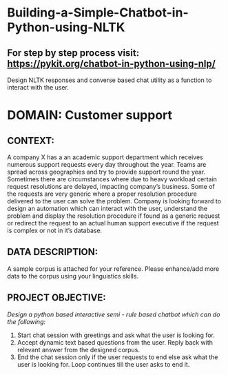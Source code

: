 # Building-a-Simple-Chatbot-in-Python-using-NLTK
## For step by step process visit: https://pykit.org/chatbot-in-python-using-nlp/

Design NLTK responses and converse based chat utility as a function to interact with the user.

# DOMAIN: Customer support

## CONTEXT: 
A company X has a an academic support department which receives numerous support requests every day throughout the
year. Teams are spread across geographies and try to provide support round the year. Sometimes there are circumstances where due to
heavy workload certain request resolutions are delayed, impacting company’s business. Some of the requests are very generic where a
proper resolution procedure delivered to the user can solve the problem. Company is looking forward to design an automation which can
interact with the user, understand the problem and display the resolution procedure if found as a generic request or redirect the request
to an actual human support executive if the request is complex or not in it’s database.

## DATA DESCRIPTION: 
A sample corpus is attached for your reference. Please enhance/add more data to the corpus using your linguistics
skills.

## PROJECT OBJECTIVE: 
*Design a python based interactive semi - rule based chatbot which can do the following:*
1. Start chat session with greetings and ask what the user is looking for.
2. Accept dynamic text based questions from the user. Reply back with relevant answer from the designed corpus.
3. End the chat session only if the user requests to end else ask what the user is looking for. Loop continues till the user asks to end it.
